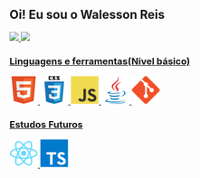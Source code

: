 <h2>Oi! Eu sou o Walesson Reis</h2>

<div>
<a href="https://github.com/Walessonrdreis">
  <img height="180em" src="https://github-readme-stats.vercel.app/api?username=WAlessonrdreis&show_icons=true&count_private=true&theme=github_dark">
  <img height="180em" src="https://github-readme-stats.vercel.app/api/top-langs/?username=Walessonrdreis&layout=compact&theme=github_dark">
</a>
</div>
  <div>
<a href="https://github.com/Walessonrdreis">
  <h3>Linguagens e ferramentas(Nivel básico)</h3>
  <img height="50em" src="https://github.com/Walessonrdreis/Walessonrdreis/blob/947d563b6f16c6b2563ecb11c91e2c034322411a/imagens/html5-original.svg">
  <img height="50em" src="https://github.com/Walessonrdreis/Walessonrdreis/blob/947d563b6f16c6b2563ecb11c91e2c034322411a/imagens/css3-original-wordmark.svg">
  <img height="50em" src="https://github.com/Walessonrdreis/Walessonrdreis/blob/947d563b6f16c6b2563ecb11c91e2c034322411a/imagens/javascript-original.svg">
  <img height="50em" src="https://github.com/Walessonrdreis/Walessonrdreis/blob/947d563b6f16c6b2563ecb11c91e2c034322411a/imagens/java-original.svg">
  <img height="50em" src="https://github.com/Walessonrdreis/Walessonrdreis/blob/8cf7b165cb81fcaf86c9a3d81fcc6a467ca8e8db/imagens/git-original.svg">
  </div>
  <div>
  <h3>Estudos Futuros</h3>
  <a href="https://github.com/Walessonrdreis">
    <img height="50em" src="https://github.com/Walessonrdreis/Walessonrdreis/blob/8cf7b165cb81fcaf86c9a3d81fcc6a467ca8e8db/imagens/react-original.svg">
    <img height="50em" src="https://github.com/Walessonrdreis/Walessonrdreis/blob/8cf7b165cb81fcaf86c9a3d81fcc6a467ca8e8db/imagens/typescript-original.svg">
    </div>
<!--
**Walessonrdreis/Walessonrdreis** is a ✨ _special_ ✨ repository because its `README.md` (this file) appears on your GitHub profile.

Here are some ideas to get you started:

- 🔭 I’m currently working on ...
- 🌱 I’m currently learning ...
- 👯 I’m looking to collaborate on ...
- 🤔 I’m looking for help with ...
- 💬 Ask me about ...
- 📫 How to reach me: ...
- 😄 Pronouns: ...
- ⚡ Fun fact: ...
-->
